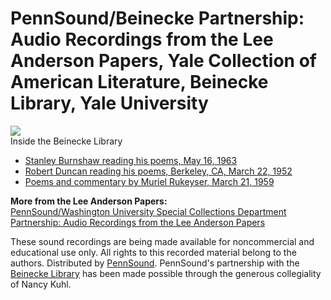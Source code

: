 PennSound/Beinecke Partnership: Audio Recordings from the Lee Anderson Papers, Yale Collection of American
Literature,
Beinecke
Library, Yale
University
==========================================================================================================

![](http://media.sas.upenn.edu/pennsound/authors/Anderson-Lee/beinecke-inside.jpg)  
Inside the Beinecke Library

-   [Stanley Burnshaw reading his poems, May 16, 1963](http://writing.upenn.edu/pennsound/x/Burnshaw.php#Yale)
-   [Robert Duncan reading his poems, Berkeley, CA, March 22, 1952](http://writing.upenn.edu/pennsound/x/Duncan.php#Lee-Anderson)
-   [Poems and commentary by Muriel Rukeyser, March 21, 1959](http://writing.upenn.edu/pennsound/x/Rukeyser.php#Yale)

**More from the Lee Anderson Papers:**  
[PennSound/Washington University Special Collections Department Partnership: Audio Recordings from the Lee Anderson Papers](http://writing.upenn.edu/pennsound/x/Lee-Anderson-WUSTL.php)

These sound recordings are being made available for noncommercial and educational use only. All rights to this recorded material belong to the authors.
Distributed by [PennSound](http://writing.upenn.edu/pennsound/). PennSound's partnership with the
[Beinecke Library](http://beineckeblog.library.yale.edu/) has been made
possible through the generous collegiality of Nancy Kuhl.
